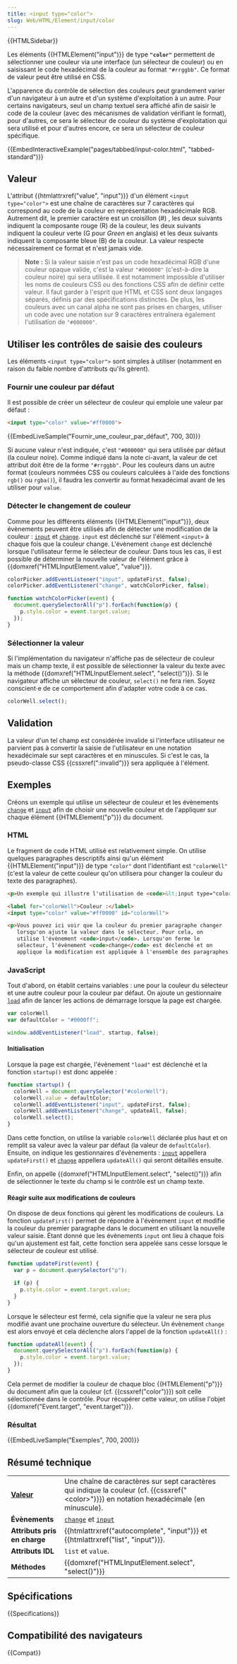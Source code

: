 ```yaml
---
title: <input type="color">
slug: Web/HTML/Element/input/color
---
```


{{HTMLSidebar}}

Les éléments {{HTMLElement("input")}} de type **`"color"`** permettent de sélectionner une couleur via une interface (un sélecteur de couleur) ou en saisissant le code hexadécimal de la couleur au format `"#rrggbb"`. Ce format de valeur peut être utilisé en CSS.

L'apparence du contrôle de sélection des couleurs peut grandement varier d'un navigateur à un autre et d'un système d'exploitation à un autre. Pour certains navigateurs, seul un champ textuel sera affiché afin de saisir le code de la couleur (avec des mécanismes de validation vérifiant le format), pour d'autres, ce sera le sélecteur de couleur du système d'exploitation qui sera utilisé et pour d'autres encore, ce sera un sélecteur de couleur spécifique.

{{EmbedInteractiveExample("pages/tabbed/input-color.html", "tabbed-standard")}}

## Valeur

L'attribut {{htmlattrxref("value", "input")}} d'un élément `<input type="color">` est une chaîne de caractères sur 7 caractères qui correspond au code de la couleur en représentation hexadécimale RGB. Autrement dit, le premier caractère est un croisillon (#) , les deux suivants indiquent la composante rouge (R) de la couleur, les deux suivants indiquent la couleur verte (G pour _Green_ en anglais) et les deux suivants indiquent la composante bleue (B) de la couleur. La valeur respecte nécessairement ce format et n'est jamais vide.

> **Note :** Si la valeur saisie n'est pas un code hexadécimal RGB d'une couleur opaque valide, c'est la valeur `"#000000"` (c'est-à-dire la couleur noire) qui sera utilisée. Il est notamment impossible d'utiliser les noms de couleurs CSS ou des fonctions CSS afin de définir cette valeur. Il faut garder à l'esprit que HTML et CSS sont deux langages séparés, définis par des spécifications distinctes. De plus, les couleurs avec un canal alpha ne sont pas prises en charges, utiliser un code avec une notation sur 9 caractères entraînera également l'utilisation de `"#000000"`.

## Utiliser les contrôles de saisie des couleurs

Les éléments `<input type="color">` sont simples à utiliser (notamment en raison du faible nombre d'attributs qu'ils gèrent).

### Fournir une couleur par défaut

Il est possible de créer un sélecteur de couleur qui emploie une valeur par défaut :

```html
<input type="color" value="#ff0000">
```

{{EmbedLiveSample("Fournir_une_couleur_par_défaut", 700, 30)}}

Si aucune valeur n'est indiquée, c'est `"#000000"` qui sera utilisée par défaut (la couleur noire). Comme indiqué dans la note ci-avant, la valeur de cet attribut doit être de la forme `"#rrggbb"`. Pour les couleurs dans un autre format (couleurs nommées CSS ou couleurs calculées à l'aide des fonctions `rgb()` ou `rgba()`), il faudra les convertir au format hexadécimal avant de les utiliser pour `value`.

### Détecter le changement de couleur

Comme pour les différents éléments {{HTMLElement("input")}}, deux évènements peuvent être utilisés afin de détecter une modification de la couleur : [`input`](/fr/docs/Web/API/HTMLElement/input_event) et [`change`](/fr/docs/Web/API/HTMLElement/change_event). `input` est déclenché sur l'élément `<input>` à chaque fois que la couleur change. L'évènement `change` est déclenché lorsque l'utilisateur ferme le sélecteur de couleur. Dans tous les cas, il est possible de déterminer la nouvelle valeur de l'élément grâce à {{domxref("HTMLInputElement.value", "value")}}.

```js
colorPicker.addEventListener("input", updateFirst, false);
colorPicker.addEventListener("change", watchColorPicker, false);

function watchColorPicker(event) {
  document.querySelectorAll("p").forEach(function(p) {
    p.style.color = event.target.value;
  });
}
```

### Sélectionner la valeur

Si l'implémentation du navigateur n'affiche pas de sélecteur de couleur mais un champ texte, il est possible de sélectionner la valeur du texte avec la méthode {{domxref("HTMLInputElement.select", "select()")}}. Si le navigateur affiche un sélecteur de couleur, `select()` ne fera rien. Soyez conscient⋅e de ce comportement afin d'adapter votre code à ce cas.

```js
colorWell.select();
```

## Validation

La valeur d'un tel champ est considérée invalide si l'interface utilisateur ne parvient pas à convertir la saisie de l'utilisateur en une notation hexadécimale sur sept caractères et en minuscules. Si c'est le cas, la pseudo-classe CSS {{cssxref(":invalid")}} sera appliquée à l'élément.

## Exemples

Créons un exemple qui utilise un sélecteur de couleur et les évènements [`change`](/fr/docs/Web/API/HTMLElement/change_event) et [`input`](/fr/docs/Web/API/HTMLElement/input_event) afin de choisir une nouvelle couleur et de l'appliquer sur chaque élément {{HTMLElement("p")}} du document.

### HTML

Le fragment de code HTML utilisé est relativement simple. On utilise quelques paragraphes descriptifs ainsi qu'un élément {{HTMLElement("input")}} de type `"color"` dont l'identifiant est `"colorWell"` (c'est la valeur de cette couleur qu'on utilisera pour changer la couleur du texte des paragraphes).

```html
<p>Un exemple qui illustre l'utilisation de <code>&lt;input type="color"&gt;</code>.</p>

<label for="colorWell">Couleur :</label>
<input type="color" value="#ff0000" id="colorWell">

<p>Vous pouvez ici voir que la couleur du premier paragraphe changer
   lorsqu'on ajuste la valeur dans le sélecteur. Pour cela, on
   utilise l'évènement <code>input</code>. Lorsqu'on ferme le
   sélecteur, l'évènement <code>change</code> est déclenché et on
   applique la modification est appliquée à l'ensemble des paragraphes.</p>
```

### JavaScript

Tout d'abord, on établit certains variables : une pour la couleur du sélecteur et une autre couleur pour la couleur par défaut. On ajoute un gestionnaire [`load`](/fr//docs/Web/API/Window/load_event) afin de lancer les actions de démarrage lorsque la page est chargée.

```js
var colorWell
var defaultColor = "#0000ff";

window.addEventListener("load", startup, false);
```

#### Initialisation

Lorsque la page est chargée, l'évènement `"load"` est déclenché et la fonction `startup()` est donc appelée :

```js
function startup() {
  colorWell = document.querySelector("#colorWell");
  colorWell.value = defaultColor;
  colorWell.addEventListener("input", updateFirst, false);
  colorWell.addEventListener("change", updateAll, false);
  colorWell.select();
}
```

Dans cette fonction, on utilise la variable `colorWell` déclarée plus haut et on remplit sa valeur avec la valeur par défaut (la valeur de `defaultColor`). Ensuite, on indique les gestionnaires d'évènements : [`input`](/fr/docs/Web/API/HTMLElement/input_event) appellera `updateFirst()` et [`change`](/fr/docs/Web/API/HTMLElement/change_event) appellera `updateAll()` qui seront détaillés ensuite.

Enfin, on appelle {{domxref("HTMLInputElement.select", "select()")}} afin de sélectionner le texte du champ si le contrôle est un champ texte.

#### Réagir suite aux modifications de couleurs

On dispose de deux fonctions qui gèrent les modifications de couleurs. La fonction `updateFirst()` permet de répondre à l'évènement `input` et modifie la couleur du premier paragraphe dans le document en utilisant la nouvelle valeur saisie. Étant donné que les évènements `input` ont lieu à chaque fois qu'un ajustement est fait, cette fonction sera appelée sans cesse lorsque le sélecteur de couleur est utilisé.

```js
function updateFirst(event) {
  var p = document.querySelector("p");

  if (p) {
    p.style.color = event.target.value;
  }
}
```

Lorsque le sélecteur est fermé, cela signifie que la valeur ne sera plus modifié avant une prochaine ouverture du sélecteur. Un évènement `change` est alors envoyé et cela déclenche alors l'appel de la fonction `updateAll()` :

```js
function updateAll(event) {
  document.querySelectorAll("p").forEach(function(p) {
    p.style.color = event.target.value;
  });
}
```

Cela permet de modifier la couleur de chaque bloc {{HTMLElement("p")}} du document afin que la couleur (cf. {{cssxref("color")}}) soit celle sélectionnée dans le contrôle. Pour récupérer cette valeur, on utilise l'objet {{domxref("Event.target", "event.target")}}.

### Résultat

{{EmbedLiveSample("Exemples", 700, 200)}}

## Résumé technique

<table class="properties">
  <tbody>
    <tr>
      <td><strong><a href="#valeur">Valeur</a></strong></td>
      <td>
        Une chaîne de caractères sur sept caractères qui indique la couleur (cf.
        {{cssxref("&lt;color&gt;")}}) en notation hexadécimale (en
        minuscule).
      </td>
    </tr>
    <tr>
      <td><strong>Évènements</strong></td>
      <td><a href="/fr/docs/Web/API/HTMLElement/change_event"><code>change</code></a> et <a href="/fr/docs/Web/API/HTMLElement/input_event"><code>input</code></a></td>
    </tr>
    <tr>
      <td><strong>Attributs pris en charge</strong></td>
      <td>
        {{htmlattrxref("autocomplete", "input")}} et
        {{htmlattrxref("list", "input")}}.
      </td>
    </tr>
    <tr>
      <td><strong>Attributs IDL</strong></td>
      <td><code>list</code> et <code>value</code>.</td>
    </tr>
    <tr>
      <td><strong>Méthodes</strong></td>
      <td>
        {{domxref("HTMLInputElement.select", "select()")}}
      </td>
    </tr>
  </tbody>
</table>

## Spécifications

{{Specifications}}

## Compatibilité des navigateurs

{{Compat}}
